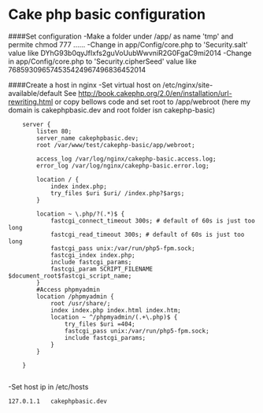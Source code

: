 Cake php basic configuration
================================
####Set configuration
-Make a folder under /app/ as name 'tmp' and permite chmod 777 ......
-Change in app/Config/core.php  to 'Security.salt' value like DYhG93b0qyJfIxfs2guVoUubWwvniR2G0FgaC9mi2014
-Change in app/Config/core.php  to 'Security.cipherSeed' value like 768593096574535424967496836452014


####Create a host in nginx
-Set virtual host on /etc/nginx/site-available/default See http://book.cakephp.org/2.0/en/installation/url-rewriting.html or copy bellows code and set root to /app/webroot
(here my domain is cakephpbasic.dev and root folder isn cakephp-basic)
```
 	server {
 		listen 80;
 		server_name cakephpbasic.dev;
 		root /var/www/test/cakephp-basic/app/webroot;

 		access_log /var/log/nginx/cakephp-basic.access.log;
 		error_log /var/log/nginx/cakephp-basic.error.log;

 		location / {
 			index index.php;
 			try_files $uri $uri/ /index.php?$args;
 		}

 		location ~ \.php/?(.*)$ {
 			fastcgi_connect_timeout 300s; # default of 60s is just too long
 			fastcgi_read_timeout 300s; # default of 60s is just too long
 			fastcgi_pass unix:/var/run/php5-fpm.sock;
 			fastcgi_index index.php;
 			include fastcgi_params;
 			fastcgi_param SCRIPT_FILENAME $document_root$fastcgi_script_name;
 		}
 		#Access phpmyadmin
 		location /phpmyadmin {
 			root /usr/share/;
 			index index.php index.html index.htm;
 			location ~ ^/phpmyadmin/(.+\.php)$ {
 				try_files $uri =404;
 				fastcgi_pass unix:/var/run/php5-fpm.sock;
 				include fastcgi_params;
 			}
 		}

 	}


```

-Set host ip in /etc/hosts
```
127.0.1.1	cakephpbasic.dev
```